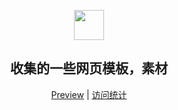 <p align="center" class="has-mb-6">
<img class="not-gallery-item" height="48" src="https://vitan.me/img/favicon.png">
<br>
<h2 align="center">收集的一些网页模板，素材</h2>
</p>
<p align="center" class="has-mb-6">
<a href="https://vitan.me/WebTemplates/html/001/index.html">Preview</a> | 
<a href="https://vitan.me/WebTemplates/html/">访问统计</a>
</p>
